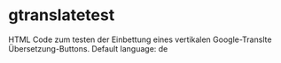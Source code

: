 # gtranslatetest

HTML Code zum testen der Einbettung eines vertikalen Google-Translte Übersetzung-Buttons. Default language: de
